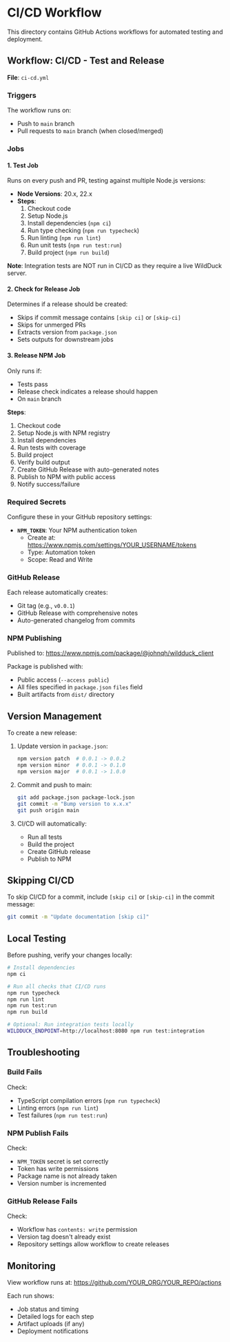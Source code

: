 # CI/CD Workflow

This directory contains GitHub Actions workflows for automated testing and deployment.

## Workflow: CI/CD - Test and Release

**File**: `ci-cd.yml`

### Triggers

The workflow runs on:
- Push to `main` branch
- Pull requests to `main` branch (when closed/merged)

### Jobs

#### 1. Test Job

Runs on every push and PR, testing against multiple Node.js versions:

- **Node Versions**: 20.x, 22.x
- **Steps**:
  1. Checkout code
  2. Setup Node.js
  3. Install dependencies (`npm ci`)
  4. Run type checking (`npm run typecheck`)
  5. Run linting (`npm run lint`)
  6. Run unit tests (`npm run test:run`)
  7. Build project (`npm run build`)

**Note**: Integration tests are NOT run in CI/CD as they require a live WildDuck server.

#### 2. Check for Release Job

Determines if a release should be created:

- Skips if commit message contains `[skip ci]` or `[skip-ci]`
- Skips for unmerged PRs
- Extracts version from `package.json`
- Sets outputs for downstream jobs

#### 3. Release NPM Job

Only runs if:
- Tests pass
- Release check indicates a release should happen
- On `main` branch

**Steps**:
1. Checkout code
2. Setup Node.js with NPM registry
3. Install dependencies
4. Run tests with coverage
5. Build project
6. Verify build output
7. Create GitHub Release with auto-generated notes
8. Publish to NPM with public access
9. Notify success/failure

### Required Secrets

Configure these in your GitHub repository settings:

- **`NPM_TOKEN`**: Your NPM authentication token
  - Create at: https://www.npmjs.com/settings/YOUR_USERNAME/tokens
  - Type: Automation token
  - Scope: Read and Write

### GitHub Release

Each release automatically creates:
- Git tag (e.g., `v0.0.1`)
- GitHub Release with comprehensive notes
- Auto-generated changelog from commits

### NPM Publishing

Published to: https://www.npmjs.com/package/@johnqh/wildduck_client

Package is published with:
- Public access (`--access public`)
- All files specified in `package.json` `files` field
- Built artifacts from `dist/` directory

## Version Management

To create a new release:

1. Update version in `package.json`:
   ```bash
   npm version patch  # 0.0.1 -> 0.0.2
   npm version minor  # 0.0.1 -> 0.1.0
   npm version major  # 0.0.1 -> 1.0.0
   ```

2. Commit and push to main:
   ```bash
   git add package.json package-lock.json
   git commit -m "Bump version to x.x.x"
   git push origin main
   ```

3. CI/CD will automatically:
   - Run all tests
   - Build the project
   - Create GitHub release
   - Publish to NPM

## Skipping CI/CD

To skip CI/CD for a commit, include `[skip ci]` or `[skip-ci]` in the commit message:

```bash
git commit -m "Update documentation [skip ci]"
```

## Local Testing

Before pushing, verify your changes locally:

```bash
# Install dependencies
npm ci

# Run all checks that CI/CD runs
npm run typecheck
npm run lint
npm run test:run
npm run build

# Optional: Run integration tests locally
WILDDUCK_ENDPOINT=http://localhost:8080 npm run test:integration
```

## Troubleshooting

### Build Fails

Check:
- TypeScript compilation errors (`npm run typecheck`)
- Linting errors (`npm run lint`)
- Test failures (`npm run test:run`)

### NPM Publish Fails

Check:
- `NPM_TOKEN` secret is set correctly
- Token has write permissions
- Package name is not already taken
- Version number is incremented

### GitHub Release Fails

Check:
- Workflow has `contents: write` permission
- Version tag doesn't already exist
- Repository settings allow workflow to create releases

## Monitoring

View workflow runs at:
https://github.com/YOUR_ORG/YOUR_REPO/actions

Each run shows:
- Job status and timing
- Detailed logs for each step
- Artifact uploads (if any)
- Deployment notifications
